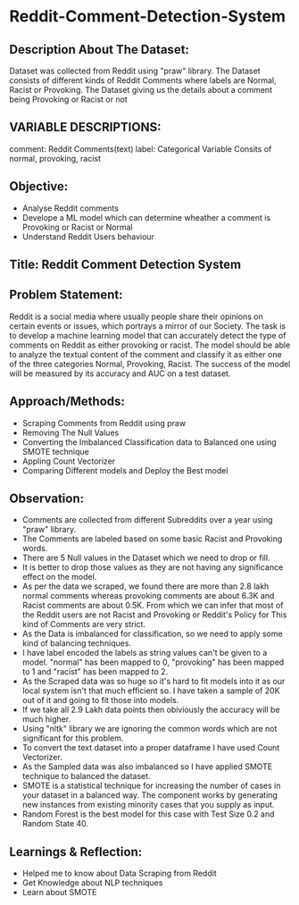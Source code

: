 # Reddit-Comment-Detection-System

## Description About The Dataset:
Dataset was collected from Reddit using "praw" library. The Dataset consists of different kinds of Reddit Comments where labels are Normal, Racist or Provoking. The Dataset giving us the details about a comment being Provoking or Racist or not

## VARIABLE DESCRIPTIONS:
comment: Reddit Comments(text)
label: Categorical Variable Consits of normal, provoking, racist
## Objective:
- Analyse Reddit comments
- Develope a ML model which can determine wheather a comment is Provoking or Racist or Normal
- Understand Reddit Users behaviour
## Title: Reddit Comment Detection System
## Problem Statement:
Reddit is a social media where usually people share their opinions on certain events or issues, which portrays a mirror of our Society. The task is to develop a machine learning model that can accurately detect the type of comments on Reddit as either provoking or racist. The model should be able to analyze the textual content of the comment and classify it as either one of the three categories Normal, Provoking, Racist. The success of the model will be measured by its accuracy and AUC on a test dataset.

## Approach/Methods:
- Scraping Comments from Reddit using praw
- Removing The Null Values
- Converting the Imbalanced Classification data to Balanced one using SMOTE technique
- Appling Count Vectorizer
- Comparing Different models and Deploy the Best model
## Observation:
- Comments are collected from different Subreddits over a year using "praw" library.
- The Comments are labeled based on some basic Racist and Provoking words.
- There are 5 Null values in the Dataset which we need to drop or fill.
- It is better to drop those values as they are not having any significance effect on the model.
- As per the data we scraped, we found there are more than 2.8 lakh normal comments whereas provoking comments are about 6.3K and Racist comments are about 0.5K. From which we can infer that most of the Reddit users are not Racist and Provoking or Reddit's Policy for This kind of Comments are very strict.
- As the Data is imbalanced for classification, so we need to apply some kind of balancing techniques.
- I have label encoded the labels as string values can't be given to a model. "normal" has been mapped to 0, "provoking" has been mapped to 1 and "racist" has been mapped to 2.
- As the Scraped data was so huge so it's hard to fit models into it as our local system isn't that much efficient so. I have taken a sample of 20K out of it and going to fit those into models.
- If we take all 2.9 Lakh data points then obiviously the accuracy will be much higher.
- Using "nltk" library we are ignoring the common words which are not significant for this problem.
- To convert the text dataset into a proper dataframe I have used Count Vectorizer.
- As the Sampled data was also imbalanced so I have applied SMOTE technique to balanced the dataset.
- SMOTE is a statistical technique for increasing the number of cases in your dataset in a balanced way. The component works by generating new instances from existing minority cases that you supply as input.
- Random Forest is the best model for this case with Test Size 0.2 and Random State 40.
## Learnings & Reflection:
- Helped me to know about Data Scraping from Reddit
- Get Knowledge about NLP techniques
- Learn about SMOTE
